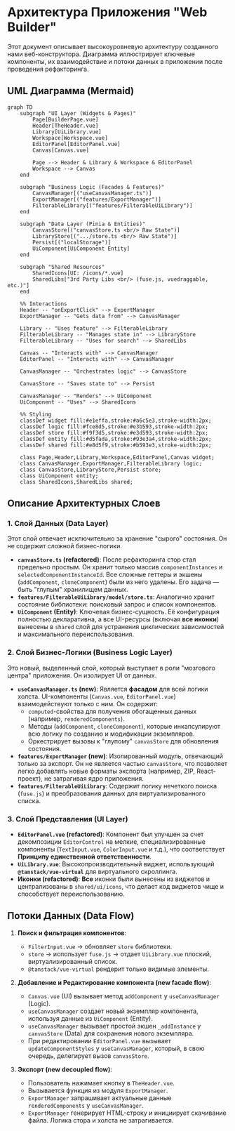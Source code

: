 # Архитектура Приложения "Web Builder"

Этот документ описывает высокоуровневую архитектуру созданного нами веб-конструктора. Диаграмма иллюстрирует ключевые компоненты, их взаимодействие и потоки данных в приложении после проведения рефакторинга.

## UML Диаграмма (Mermaid)

```mermaid
graph TD
    subgraph "UI Layer (Widgets & Pages)"
        Page[BuilderPage.vue]
        Header[TheHeader.vue]
        Library[UiLibrary.vue]
        Workspace[Workspace.vue]
        EditorPanel[EditorPanel.vue]
        Canvas[Canvas.vue]

        Page --> Header & Library & Workspace & EditorPanel
        Workspace --> Canvas
    end

    subgraph "Business Logic (Facades & Features)"
        CanvasManager[("useCanvasManager.ts")]
        ExportManager[("features/ExportManager")]
        FilterableLibrary[("features/FilterableUiLibrary")]
    end

    subgraph "Data Layer (Pinia & Entities)"
        CanvasStore[("canvasStore.ts <br/> Raw State")]
        LibraryStore[(".../store.ts <br/> Raw State")]
        Persist[("localStorage")]
        UiComponent[UiComponent Entity]
    end

    subgraph "Shared Resources"
        SharedIcons[UI: /icons/*.vue]
        SharedLibs["3rd Party Libs <br/> (fuse.js, vuedraggable, etc.)"]
    end

    %% Interactions
    Header -- "onExportClick" --> ExportManager
    ExportManager -- "Gets data from" --> CanvasManager
    
    Library -- "Uses feature" --> FilterableLibrary
    FilterableLibrary -- "Manages state in" --> LibraryStore
    FilterableLibrary -- "Uses for search" --> SharedLibs
    
    Canvas -- "Interacts with" --> CanvasManager
    EditorPanel -- "Interacts with" --> CanvasManager
    
    CanvasManager -- "Orchestrates logic" --> CanvasStore
    
    CanvasStore -- "Saves state to" --> Persist
    
    CanvasManager -- "Renders" --> UiComponent
    UiComponent -- "Uses" --> SharedIcons
    
    %% Styling
    classDef widget fill:#e1effa,stroke:#a6c5e3,stroke-width:2px;
    classDef logic fill:#fce8d5,stroke:#e3b593,stroke-width:2px;
    classDef store fill:#f9f3d5,stroke:#e3d593,stroke-width:2px;
    classDef entity fill:#d5fada,stroke:#93e3a4,stroke-width:2px;
    classDef shared fill:#e8d5f9,stroke:#b593e3,stroke-width:2px;
    
    class Page,Header,Library,Workspace,EditorPanel,Canvas widget;
    class CanvasManager,ExportManager,FilterableLibrary logic;
    class CanvasStore,LibraryStore,Persist store;
    class UiComponent entity;
    class SharedIcons,SharedLibs shared;
```

## Описание Архитектурных Слоев

### 1. Слой Данных (Data Layer)

Этот слой отвечает исключительно за хранение "сырого" состояния. Он не содержит сложной бизнес-логики.

-   **`canvasStore.ts` (refactored)**: После рефакторинга стор стал предельно простым. Он хранит только массив `componentInstances` и `selectedComponentInstanceId`. Все сложные геттеры и экшены (`addComponent`, `cloneComponent`) были из него удалены. Его задача — быть "глупым" хранилищем данных.
-   **`features/FilterableUiLibrary/model/store.ts`**: Аналогично хранит состояние библиотеки: поисковый запрос и список компонентов.
-   **`UiComponent` (Entity)**: Ключевая бизнес-сущность. Её конфигурация полностью декларативна, а все UI-ресурсы (включая **все иконки**) вынесены в `shared` слой для устранения циклических зависимостей и максимального переиспользования.

### 2. Слой Бизнес-Логики (Business Logic Layer)

Это новый, выделенный слой, который выступает в роли "мозгового центра" приложения. Он изолирует UI от данных.

-   **`useCanvasManager.ts` (new)**: Является **фасадом** для всей логики холста. UI-компоненты (`Canvas.vue`, `EditorPanel.vue`) взаимодействуют только с ним. Он содержит:
    -   `computed`-свойства для получения обогащенных данных (например, `renderedComponents`).
    -   Методы (`addComponent`, `cloneComponent`), которые инкапсулируют всю логику по созданию и модификации экземпляров.
    -   Оркестрирует вызовы к "глупому" `canvasStore` для обновления состояния.
-   **`features/ExportManager` (new)**: Изолированный модуль, отвечающий только за экспорт. Он не является частью `canvasStore`, что позволяет легко добавлять новые форматы экспорта (например, ZIP, React-проект), не затрагивая ядро приложения.
-   **`features/FilterableUiLibrary`**: Содержит логику нечеткого поиска (`fuse.js`) и преобразования данных для виртуализированного списка.

### 3. Слой Представления (UI Layer)

-   **`EditorPanel.vue` (refactored)**: Компонент был улучшен за счет декомпозиции `EditorControl` на мелкие, специализированные компоненты (`TextInput.vue`, `ColorInput.vue` и т.д.), что соответствует **Принципу единственной ответственности**.
-   **`UiLibrary.vue`**: Высокопроизводительный виджет, использующий **`@tanstack/vue-virtual`** для виртуального скроллинга.
-   **Иконки (refactored)**: **Все** иконки были вынесены из виджетов и централизованы в `shared/ui/icons`, что делает код виджетов чище и способствует переиспользованию.

## Потоки Данных (Data Flow)

1.  **Поиск и фильтрация компонентов**:
    -   `FilterInput.vue` -> обновляет `store` библиотеки.
    -   `store` -> использует `fuse.js` -> отдает `UiLibrary.vue` плоский, виртуализированный список.
    -   `@tanstack/vue-virtual` рендерит только видимые элементы.

2.  **Добавление и Редактирование компонента (new facade flow)**:
    -   `Canvas.vue` (UI) вызывает метод `addComponent` у `useCanvasManager` (Logic).
    -   `useCanvasManager` создает новый экземпляр компонента, используя данные из `UiComponent` (Entity).
    -   `useCanvasManager` вызывает простой экшен `_addInstance` у `canvasStore` (Data) для сохранения нового экземпляра.
    -   При редактировании `EditorPanel.vue` вызывает `updateComponentStyles` у `useCanvasManager`, который, в свою очередь, делегирует вызов `canvasStore`.

3.  **Экспорт (new decoupled flow)**:
    -   Пользователь нажимает кнопку в `TheHeader.vue`.
    -   Вызывается функция из модуля `ExportManager`.
    -   `ExportManager` запрашивает актуальные данные `renderedComponents` у `useCanvasManager`.
    -   `ExportManager` генерирует HTML-строку и инициирует скачивание файла. Логика стора и холста не затрагивается.